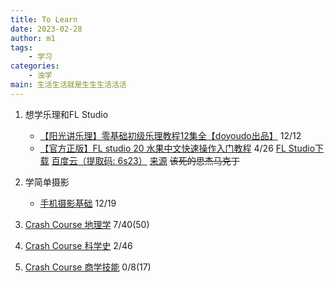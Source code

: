 ```yaml
---
title: To Learn 
date: 2023-02-28
author: m1
tags:
    - 学习
categories:
    - 浊学
main: 生活生活就是生生生活活活
---
```


1. 想学乐理和FL Studio

    * [【阳光讲乐理】零基础初级乐理教程12集全【doyoudo出品】](https://www.bilibili.com/video/BV1ms411q714)  12/12
    * [【官方正版】FL studio 20 水果中文快速操作入门教程](https://www.bilibili.com/video/BV1d441187Kq/) 4/26
    [FL Studio下载](https://usersdrive.com/ww9z10yygexu.html) [百度云（提取码: 6s23）](https://pan.baidu.com/s/15oGsTDCGO4VbDzgAdLa7aQ?pwd=6s23) [来源](https://appnee.com/fl-studio/)
    ~~该死的思杰马克丁~~

2. 学简单摄影

    * [手机摄影基础](https://le.ouchn.cn/courseDetails/CH880000000287) 12/19

3. [Crash Course 地理学](https://space.bilibili.com/2702416/channel/collectiondetail?sid=12394) 7/40(50)
4. [Crash Course 科学史](https://crashcourse.club/category/history_of_science) 2/46
5. [Crash Course 商学技能](https://crashcourse.club/category/business) 0/8(17)
